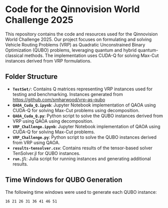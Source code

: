 # Code for the Qinnovision World Challenge 2025

This repository contains the code and resources used for the Qinnovision World Challenge 2025. Our project focuses on formulating and solving Vehicle Routing Problems (VRP) as Quadratic Unconstrained Binary Optimization (QUBO) problems, leveraging quantum and hybrid quantum-classical methods. The implementation uses CUDA-Q for solving Max-Cut instances derived from VRP formulations.

## Folder Structure

- **`TestSet/`**: Contains Q matrices representing VRP instances used for testing and benchmarking. Instances generated from https://github.com/smharwood/vrp-as-qubo
- **`QAOA_Cuda_Q.ipynb`**: Jupyter Notebook implementation of QAOA using CUDA-Q for solving Max-Cut problems using decomposition.
- **`QAOA_Cuda_Q.py`**: Python script to solve the QUBO instances derived from VRP using QAOA using decomposition.
- **`VRP_Challenge.ipynb`**: Jupyter Notebook implementation of QAOA using CUDA-Q for solving Max-Cut problems.
- **`VRP_Challenge.py`**: Python script to solve the QUBO instances derived from VRP using QAOA.
- **`results-tensolver.csv`**: Contains results of the tensor-based solver TenSolver.jl for QUBO instances.
- **`run.jl`**: Julia script for running instances and generating additional results.

## Time Windows for QUBO Generation

The following time windows were used to generate each QUBO instance:

```
16 21 26 31 36 41 46 51
```
